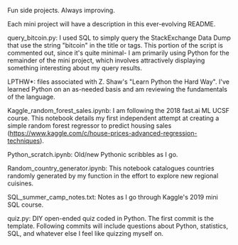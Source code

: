 Fun side projects. Always improving.

Each mini project will have a description in this ever-evolving README.

query_bitcoin.py: I used SQL to simply query the StackExchange Data Dump that use the string "bitcoin" in the title or tags. This portion of the script is commented out, since it's quite minimal- I am primarily using Python for the remainder of the mini project, which involves attractively displaying something interesting about my query results.

LPTHW*: files associated with Z. Shaw's "Learn Python the Hard Way". I've learned Python on an as-needed basis and am reviewing the fundamentals of the language.

Kaggle_random_forest_sales.ipynb: I am following the 2018 fast.ai ML UCSF course. This notebook details my first independent attempt at creating a simple random forest regressor to predict housing sales (https://www.kaggle.com/c/house-prices-advanced-regression-techniques).

Python_scratch.ipynb: Old/new Pythonic scribbles as I go.

Random_country_generator.ipynb: This notebook catalogues countries randomly generated by my function in the effort to explore new regional cuisines.

SQL_summer_camp_notes.txt: Notes as I go through Kaggle's 2019 mini SQL course.

quiz.py: DIY open-ended quiz coded in Python. The first commit is the template. Following commits will include questions about Python, statistics, SQL, and whatever else I feel like quizzing myself on.
